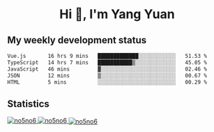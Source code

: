 <h1 align="center">Hi 👋, I'm Yang Yuan</h1>


## My weekly development status
<!--START_SECTION:waka-->

```txt
Vue.js       16 hrs 9 mins   █████████████░░░░░░░░░░░░   51.53 %
TypeScript   14 hrs 7 mins   ███████████▒░░░░░░░░░░░░░   45.05 %
JavaScript   46 mins         ▓░░░░░░░░░░░░░░░░░░░░░░░░   02.46 %
JSON         12 mins         ▒░░░░░░░░░░░░░░░░░░░░░░░░   00.67 %
HTML         5 mins          ░░░░░░░░░░░░░░░░░░░░░░░░░   00.29 %
```

<!--END_SECTION:waka-->

## Statistics
<a href="https://github.com/anuraghazra/github-readme-stats">
  <img src="https://github-readme-stats.vercel.app/api/top-langs/?username=no5no6&theme=dracula" alt="no5no6">
</a>
<a href="https://github.com/anuraghazra/github-readme-stats">
  <img src="https://github-readme-stats.vercel.app/api?username=no5no6&show_icons=true&theme=dracula&line_height=40" alt="no5no6">
</a>
<a href="https://github.com/anuraghazra/github-readme-stats">
  <img align="center" src="https://github-readme-streak-stats.herokuapp.com/?user=no5no6&theme=dracula" alt="no5no6" />
</a>